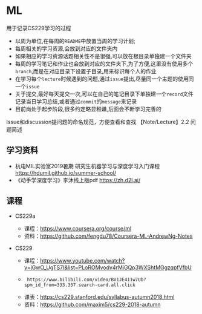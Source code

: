 # ML
用于记录CS229学习的过程

-   以周为单位,在每周的`README`中放置当周的学习计划;
-   每周相关的学习资源,会放到对应的文件夹内
-   如果相应的学习资源话题相关性不是很强,可以放在根目录单独建一个文件夹
-   每周的学习笔记和作业也会放到对应的文件夹下,为了方便,这里没有使用多个`branch`,而是在对应目录下设置子目录,用来标识每个人的作业
-   在学习每个`lecture`时候遇到的问题,通过`issue`提出,尽量同一个主题的使用同一个`issue`
-   关于提交,最好每天提交一次,可以在自己的笔记目录下单独建一个`record`文件记录当日学习总结,或者通过`commit`的`message`来记录
-   目前尚处于起步阶段,很多约定略显稚嫩,后面会不断学习完善的

Issue和discussion提问题的命名规范，方便查看和查找
【Note/Lecture】2.2 问题简述

## 学习资料
- 杭电MIL实验室2019暑期 研究生机器学习与深度学习入门课程 https://hdumil.github.io/summer-school/
- 《动手学深度学习》李沐线上版pdf https://zh.d2l.ai/

## 课程
- CS229a
   - 课程：https://www.coursera.org/course/ml
   - 资料：https://github.com/fengdu78/Coursera-ML-AndrewNg-Notes

- CS229
   - 课程：https://www.youtube.com/watch?v=jGwO_UgTS7I&list=PLoROMvodv4rMiGQp3WXShtMGgzqpfVfbU
   -      https://www.bilibili.com/video/BV1JE411w7Ub?spm_id_from=333.337.search-card.all.click
   - 课表：https://cs229.stanford.edu/syllabus-autumn2018.html
   - 资料：https://github.com/maxim5/cs229-2018-autumn
